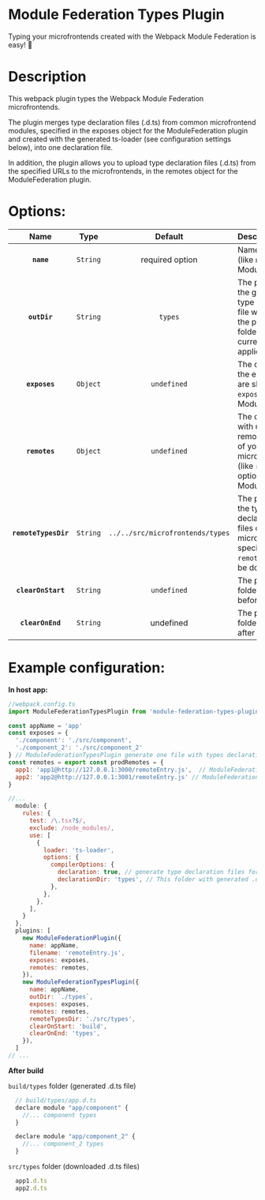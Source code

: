 # Module Federation Types Plugin
Typing your microfrontends created with the Webpack Module Federation is easy! 🎉

# Description
This webpack plugin types the Webpack Module Federation microfrontends.

The plugin merges type declaration files (.d.ts) from common microfrontend modules, specified in the exposes object for the ModuleFederation plugin and created with the generated ts-loader (see configuration settings below), into one declaration file.

In addition, the plugin allows you to upload type declaration files (.d.ts) from the specified URLs to the microfrontends, in the remotes object for the ModuleFederation plugin.

# Options:

|Name|Type|Default|Description|
|:--:|:--:|:-----:|:----------|
|**`name`**|`String`|required option|Name of your app (like `name` option in ModuleFederation)|
|**`outDir`**|`String`|``types``|The path where the generated type declaration file will be saved in the project build folder (for the current application)|
|**`exposes`**|`Object`|`undefined`|The object `exposes` the entities you are sharing (like `exposes` option in ModuleFederation)|
|**`remotes`**|`Object`|`undefined`|The object `remotes` with url adreses to remoteEntry files of your microfrontends (like `remotes` option in ModuleFederation)|
|**`remoteTypesDir`**|`String`|`../../src/microfrontends/types`|The path to which the type declarations (.d.ts) files of your microfronts specified in the `remotes` option will be downloaded|
|**`clearOnStart`**|`String`|`undefined`|The path to the folder to be delete before build|
|**`clearOnEnd`**|`String`|undefined|The path to the folder to be delete after the build|


# Example configuration:
**In host app:**
```javascript
//webpack.config.ts
import ModuleFederationTypesPlugin from 'module-federation-types-plugin'

const appName = 'app'
const exposes = {
  './component': './src/component',
  './component_2': './src/component_2'
} // ModuleFederationTypesPlugin generate one file with types declaration for your exposes modules
const remotes = export const prodRemotes = {
  app1: 'app1@http://127.0.0.1:3000/remoteEntry.js',  // ModuleFederationTypesPlugin download app1.d.ts file from this URL
  app2: 'app2@http://127.0.0.1:3001/remoteEntry.js' // ModuleFederationTypesPlugin download app2.d.ts file from this URL
}

//...
  module: {
    rules: {
      test: /\.tsx?$/,
      exclude: /node_modules/,
      use: [
        {
          loader: 'ts-loader',
          options: {
            compilerOptions: {
              declaration: true, // generate type declaration files for all project
              declarationDir: 'types', // This folder with generated .d.ts files for all project may be delete with option clearOnStart in ModuleFederationTypesPlugin after build
            },
          },
        },
      ],
    }
  },
  plugins: [
    new ModuleFederationPlugin({
      name: appName,
      filename: 'remoteEntry.js',
      exposes: exposes,
      remotes: remotes,
    }),
    new ModuleFederationTypesPlugin({
      name: appName,
      outDir: `./types`,
      exposes: exposes,
      remotes: remotes,
      remoteTypesDir: './src/types',
      clearOnStart: 'build',
      clearOnEnd: 'types',
    }),
  ]
// ...
```

**After build**

`build/types` folder (generated .d.ts file)
```javascript
  // build/types/app.d.ts
  declare module "app/component" {
    //... component types
  }

  declare module "app/component_2" {
    //... component_2 types
  }
```

`src/types` folder (downloaded .d.ts files)
```javascript
  app1.d.ts
  app2.d.ts
```
